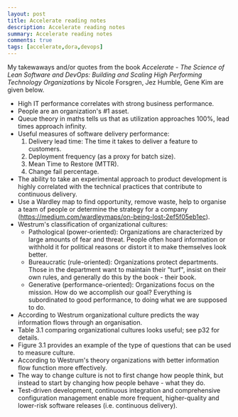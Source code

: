 ```yaml
---
layout: post
title: Accelerate reading notes
description: Accelerate reading notes
summary: Accelerate reading notes
comments: true
tags: [accelerate,dora,devops]
---
```


My takewaways and/or quotes from the book <em>Accelerate - The Science of Lean Software and DevOps: Building and Scaling High Performing Technology Organizations</em> by Nicole Forsgren, Jez Humble, Gene Kim are given below.

- High IT performance correlates with strong business performance.
- People are an organization's #1 asset.
- Queue theory in maths tells us that as utilization approaches 100%, lead times approach infinity.
- Useful measures of software delivery performance:
    1. Delivery lead time: The time it takes to deliver a feature to customers.
    2. Deployment frequency (as a proxy for batch size).
    3. Mean Time to Restore (MTTR).
    4. Change fail percentage.
- The ability to take an experimental approach to product development is highly correlated with the technical practices that contribute to continuous delivery.
- Use a Wardley map to find opportunity, remove waste, help to organise a team of people or determine the strategy for a company (<a href="https://medium.com/wardleymaps/on-being-lost-2ef5f05eb1ec">https://medium.com/wardleymaps/on-being-lost-2ef5f05eb1ec</a>).
- Westrum's classification of organizational cultures:
    - Pathological (power-oriented): Organizations are characterized by large amounts of fear and threat. People often hoard information or withhold it for political reasons or distort it to make themselves look better.
    - Bureaucratic (rule-oriented): Organizations protect departments. Those in the department want to maintain their "turf", insist on their own rules, and generally do this by the book - their book.
    - Generative (performance-oriented): Organizations focus on the mission. How do we accomplish our goal? Everything is subordinated to good performance, to doing what we are supposed to do.
- According to Westrum organizational culture predicts the way information flows through an organisation.
- Table 3.1 comparing organizational cultures looks useful; see p32 for details.
- Figure 3.1 provides an example of the type of questions that can be used to measure culture.
- According to Westrum's theory organizations with better information flow function more effectively.
- The way to change culture is not to first change how people think, but instead to start by changing how people behave - what they do.
- Test-driven development, continuous integration and comprehensive configuration management enable more frequent, higher-quality and lower-risk software releases (i.e. continuous delivery).
